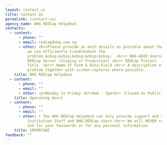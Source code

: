 ```yaml
---
layout: contact_us
title: Contact Us
permalink: /contact-us/
agency_name: NHG REDCap Helpdesk
contacts:
  - content:
      - phone: ""
      - email: redcap@nhg.com.sg
      - other: <br>Please provide as much details as possible about the problem so that
          we can efficiently troubleshoot the
          problem.&nbsp;&nbsp;&nbsp;&nbsp;&nbsp;  <br>• NHG-ADID Username <br>•
          REDCap Server (Staging or Production) <br>• REDCap Project
          Title  <br>• Name of Form & Data-Field <br>• A description of the
          problem together with screen-captures where possible.
    title: NHG REDCap Helpdesk
  - content:
      - phone: ""
      - email: ""
      - other: <p>Monday to Friday <br>9am - 5pm<br> (Closed on Public Holidays)</p>
    title: Operating Hours
  - content:
      - phone: ""
      - email: ""
      - other: • The NHG REDCap Helpdesk can only provide support and assistance to NHG
          Institution Staff and NHG-REDCap Users.<br>• We will NEVER require or
          ask for your Passwords or for any personal information.
    title: IMPORTANT
feedback: ""
---
```

